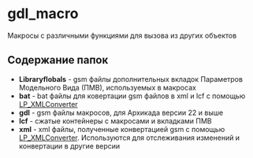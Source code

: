 # gdl_macro
Макросы с различными функциями для вызова из других объектов

## Содержание папок

- **Libraryflobals** - gsm файлы дополнительных вкладок Параметров Модельного Вида (ПМВ), используемых в макросах
- **bat** - bat файлы для ковертации gsm файлов в xml и lcf с помощью [LP_XMLConverter](https://gdl.graphisoft.com/tips-and-tricks/how-to-use-the-lp_xmlconverter-tool)
- **gdl** - gsm файлы макросов, для Архикада версии 22 и выше
- **lcf** - сжатые контейнеры с макросами и вкладками ПМВ
- **xml** - xml файлы, полученные конвертацией gsm с помощью [LP_XMLConverter](https://gdl.graphisoft.com/tips-and-tricks/how-to-use-the-lp_xmlconverter-tool). Используются для отслеживания изменений и конвертации в другие версии

